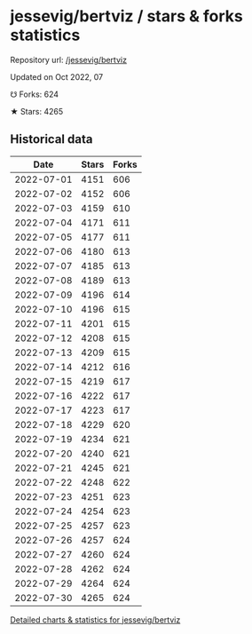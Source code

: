# jessevig/bertviz / stars & forks statistics

Repository url: [/jessevig/bertviz](https://github.com/jessevig/bertviz)

Updated on Oct 2022, 07

☋ Forks: 624

★ Stars: 4265

## Historical data
| Date | Stars | Forks |
|------|-------|-------|
| 2022-07-01 | 4151 | 606 | 
| 2022-07-02 | 4152 | 606 | 
| 2022-07-03 | 4159 | 610 | 
| 2022-07-04 | 4171 | 611 | 
| 2022-07-05 | 4177 | 611 | 
| 2022-07-06 | 4180 | 613 | 
| 2022-07-07 | 4185 | 613 | 
| 2022-07-08 | 4189 | 613 | 
| 2022-07-09 | 4196 | 614 | 
| 2022-07-10 | 4196 | 615 | 
| 2022-07-11 | 4201 | 615 | 
| 2022-07-12 | 4208 | 615 | 
| 2022-07-13 | 4209 | 615 | 
| 2022-07-14 | 4212 | 616 | 
| 2022-07-15 | 4219 | 617 | 
| 2022-07-16 | 4222 | 617 | 
| 2022-07-17 | 4223 | 617 | 
| 2022-07-18 | 4229 | 620 | 
| 2022-07-19 | 4234 | 621 | 
| 2022-07-20 | 4240 | 621 | 
| 2022-07-21 | 4245 | 621 | 
| 2022-07-22 | 4248 | 622 | 
| 2022-07-23 | 4251 | 623 | 
| 2022-07-24 | 4254 | 623 | 
| 2022-07-25 | 4257 | 623 | 
| 2022-07-26 | 4257 | 624 | 
| 2022-07-27 | 4260 | 624 | 
| 2022-07-28 | 4262 | 624 | 
| 2022-07-29 | 4264 | 624 | 
| 2022-07-30 | 4265 | 624 | 


[Detailed charts & statistics for jessevig/bertviz](https://reviewgithub.com/rep/jessevig/bertviz)
